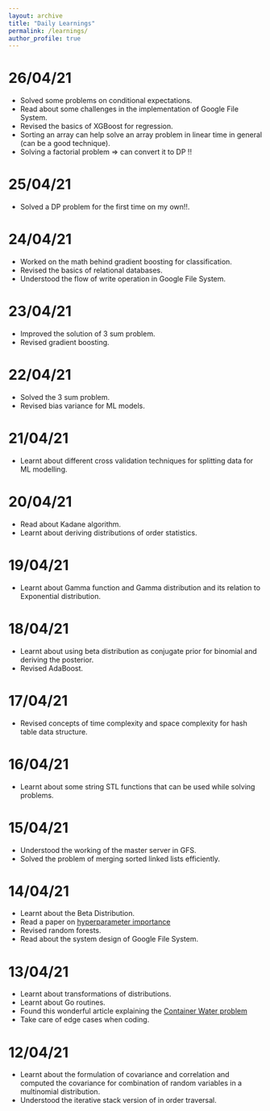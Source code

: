 ```yaml
---
layout: archive
title: "Daily Learnings"
permalink: /learnings/
author_profile: true
---
```


# 26/04/21
* Solved some problems on conditional expectations.
* Read about some challenges in the implementation of Google File System.
* Revised the basics of XGBoost for regression.
* Sorting an array can help solve an array problem in linear time in general (can be a good technique).
* Solving a factorial problem => can convert it to DP !!

# 25/04/21
* Solved a DP problem for the first time on my own!!.

# 24/04/21
* Worked on the math behind gradient boosting for classification.
* Revised the basics of relational databases.
* Understood the flow of write operation in Google File System.

# 23/04/21
* Improved the solution of 3 sum problem.
* Revised gradient boosting.

# 22/04/21
* Solved the 3 sum problem.
* Revised bias variance for ML models. 

# 21/04/21
* Learnt about different cross validation techniques for splitting data for ML modelling.

# 20/04/21
* Read about Kadane algorithm.
* Learnt about deriving distributions of order statistics.

# 19/04/21
* Learnt about Gamma function and Gamma distribution and its relation to Exponential distribution.

# 18/04/21
* Learnt about using beta distribution as conjugate prior for binomial and deriving the posterior.
* Revised AdaBoost.

# 17/04/21
* Revised concepts of time complexity and space complexity for hash table data structure.

# 16/04/21
* Learnt about some string STL functions that can be used while solving problems.

# 15/04/21
* Understood the working of the master server in GFS.
* Solved the problem of merging sorted linked lists efficiently.

# 14/04/21
* Learnt about the Beta Distribution.
* Read a paper on [hyperparameter importance](http://proceedings.mlr.press/v32/hutter14.html)
* Revised random forests.
* Read about the system design of Google File System.

# 13/04/21
* Learnt about transformations of distributions.
* Learnt about Go routines.
* Found this wonderful article explaining the [Container Water problem](https://leimao.github.io/blog/Proof-Container-With-Most-Water-Problem/)
* Take care of edge cases when coding.


# 12/04/21
* Learnt about the formulation of covariance and correlation and computed the covariance for combination of random variables in a multinomial distribution.
* Understood the iterative stack version of in order traversal.